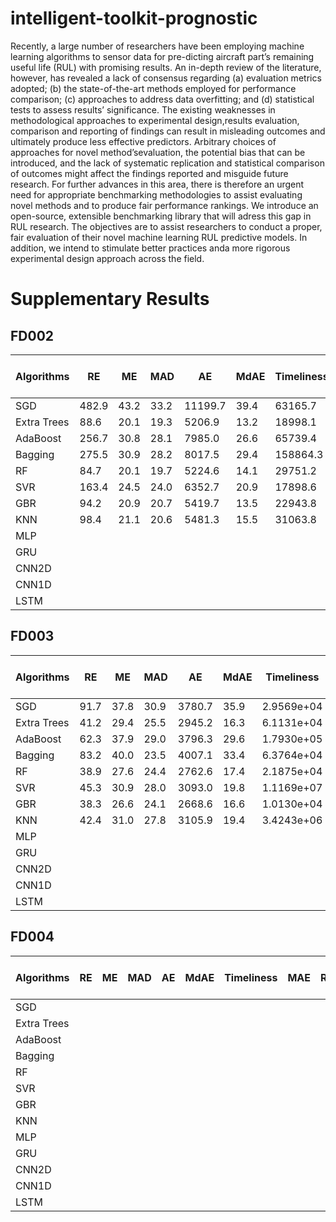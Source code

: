 # intelligent-toolkit-prognostic

Recently,  a  large  number  of  researchers  have  been employing  machine  learning  algorithms  to  sensor  data  for  pre-dicting aircraft part’s remaining useful life (RUL) with promising results.   An   in-depth   review   of   the   literature,   however,   has revealed  a  lack  of  consensus  regarding  (a)  evaluation  metrics adopted;  (b)  the  state-of-the-art  methods  employed  for  performance comparison; (c)  approaches  to  address  data  overfitting; and (d) statistical tests to assess results’ significance. The existing weaknesses in methodological approaches to experimental design,results evaluation, comparison and reporting of findings can result in misleading outcomes and ultimately produce less effective predictors.  Arbitrary  choices  of  approaches  for  novel  method’sevaluation,  the  potential  bias  that  can  be  introduced,  and  the lack   of   systematic   replication   and   statistical   comparison   of outcomes might affect the findings reported and misguide future research.  For  further  advances  in  this  area,  there  is  therefore an urgent need for appropriate benchmarking methodologies to assist evaluating novel methods and to produce fair performance rankings.  We  introduce  an  open-source,  extensible benchmarking library that will adress this gap in RUL research. The  objectives  are  to  assist  researchers  to  conduct  a  proper, fair  evaluation  of  their  novel  machine  learning  RUL  predictive models. In addition, we intend to stimulate better practices anda  more  rigorous  experimental  design  approach  across  the  field.

# Supplementary Results

## FD002
| Algorithms  | RE    | ME  | MAD | AE     | MdAE | Timeliness | MAE | RMSE | R^2  | sMAPE (%) | Training Time (s) | Testing Time (s) |
|-------------|-------|-----|-----|--------|------|------------|-----|------|------|-----------|-------------------|------------------|
| SGD         | 482.9 | 43.2|33.2 | 11199.7|39.4  | 63165.7    | 43.2| 51.7 | 0.073| 59.6      |   0.064           |                  |
| Extra Trees | 88.6  | 20.1|19.3 | 5206.9 |13.2  | 18998.1    | 20.1| 27.4 | 0.738| 27.9      |   58.6            |                  |
| AdaBoost    | 256.7 | 30.8|28.1 | 7985.0 |26.6  | 65739.4    | 30.8| 37.4 | 0.514| 48.5      |   51.5            |                  |
| Bagging     | 275.5 | 30.9|28.2 | 8017.5 |29.4  | 158864.3   | 30.9| 36.6 | 0.534| 50.4      |   3.97            |                  |
| RF          | 84.7  | 20.1|19.7 | 5224.6 |14.1  | 29751.2    | 20.1| 27.9 | 0.730| 27.6      |   110.5           |                  |
| SVR         | 163.4 | 24.5|24.0 | 6352.7 |20.9  | 17898.6    | 24.5| 30.3 | 0.682| 45.8      |   141.9           |                  |
| GBR         | 94.2  | 20.9|20.7 | 5419.7 |13.5  | 22943.8    | 20.9| 28.2 | 0.723| 33.3      |   29.9            |                  |
| KNN         | 98.4  | 21.1|20.6 | 5481.3 |15.5  | 31063.8    | 21.1| 28.5 | 0.717| 30.1      |   0.011           |                  |
| MLP         |       |     |     |        |      |            |     |      |     |            |                   |                  |
| GRU         |       |     |     |        |      |            |     |      |     |            |                   |                  |
| CNN2D       |       |     |     |        |      |            |     |      |     |            |                   |                  |
| CNN1D       |       |     |     |        |      |            |     |      |     |            |                   |                  |
| LSTM        |       |     |     |        |      |            |     |      |     |            |                   |                  |

## FD003
| Algorithms  | RE | ME | MAD | AE     | MdAE | Timeliness | MAE | RMSE | R^2  | sMAPE (%) | Training Time (s) | Testing Time (s) |
|-------------|----|----|-----|--------|------|------------|-----|------|------|-----------|-------------------|------------------|
| SGD         |91.7|37.8| 30.9| 3780.7 |35.9  | 2.9569e+04 |37.8 | 45.2 |-0.195| 55.6      |  0.137            |   0.002               |
| Extra Trees |41.2|29.4| 25.5| 2945.2 |16.3  | 6.1131e+04 | 29.4| 41.8 |-0.020| 31.3      |  6.763            |   0.044               |
| AdaBoost    |62.3|37.9| 29.0| 3796.3 |29.6  | 1.7930e+05 | 37.9| 50.2 |-0.474| 43.4      |  119.9            |   0.065               |
| Bagging     |83.2|40.0| 23.5| 4007.1 |33.4  | 6.3764e+04 | 40.0| 48.5 |-0.376| 49.4      |  0.494            |   0.013               |
| RF          |38.9|27.6| 24.4| 2762.6 |17.4  | 2.1875e+04 | 27.6| 38.9 |0.114 | 30.2      |  25.9             |   0.041               |
| SVR         |45.3|30.9| 28.0| 3093.0 |19.8  | 1.1169e+07 | 30.9| 45.4 |-0.206| 34.6      |   28.0            |   0.099               |
| GBR         |38.3|26.6| 24.1| 2668.6 |16.6  | 1.0130e+04 | 26.6| 37.2 |0.189 | 31.8      |   10.2            |   0.004               |
| KNN         |42.4|31.0| 27.8| 3105.9 |19.4  | 3.4243e+06 | 31.0| 45.5 |-0.210| 31.8      |   0.023           |   0.071               |
| MLP         |    |    |     |        |      |            |     |      |      |           |                   |                       |
| GRU         |    |    |     |        |      |            |     |      |      |           |                   |                       |
| CNN2D       |    |    |     |        |      |            |     |      |      |           |                   |                       |
| CNN1D       |    |    |     |        |      |            |     |      |      |           |                   |                       |
| LSTM        |    |    |     |        |      |            |     |      |      |           |                   |                       |

## FD004
| Algorithms  | RE | ME | MAD | AE | MdAE | Timeliness | MAE | RMSE | R^2 | sMAPE (%) | Training Time (s) | Testing Time (s) |
|-------------|----|----|-----|----|------|------------|-----|------|-----|-----------|-------------------|------------------|
| SGD         |    |    |     |    |      |            |     |      |     |           |                   |                  |
| Extra Trees |    |    |     |    |      |            |     |      |     |           |                   |                  |
| AdaBoost    |    |    |     |    |      |            |     |      |     |           |                   |                  |
| Bagging     |    |    |     |    |      |            |     |      |     |           |                   |                  |
| RF          |    |    |     |    |      |            |     |      |     |           |                   |                  |
| SVR         |    |    |     |    |      |            |     |      |     |           |                   |                  |
| GBR         |    |    |     |    |      |            |     |      |     |           |                   |                  |
| KNN         |    |    |     |    |      |            |     |      |     |           |                   |                  |
| MLP         |    |    |     |    |      |            |     |      |     |           |                   |                  |
| GRU         |    |    |     |    |      |            |     |      |     |           |                   |                  |
| CNN2D       |    |    |     |    |      |            |     |      |     |           |                   |                  |
| CNN1D       |    |    |     |    |      |            |     |      |     |           |                   |                  |
| LSTM        |    |    |     |    |      |            |     |      |     |           |                   |                  |
